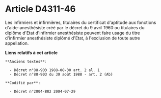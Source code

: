 # Article D4311-46

Les infirmiers et infirmières, titulaires du certificat d'aptitude aux fonctions d'aide-anesthésiste créé par le décret du 9
avril 1960 ou titulaires du diplôme d'Etat d'infirmier anesthésiste peuvent faire usage du titre d'infirmier anesthésiste
diplômé d'Etat, à l'exclusion de toute autre appellation.

**Liens relatifs à cet article**

	**Anciens textes**:

	  - Décret n°88-903 1988-08-30 art. 2 al. 1
	  - Décret n°88-903 du 30 août 1988 - art. 2 (Ab)

	**Codifié par**:

	  - Décret n°2004-802 2004-07-29
